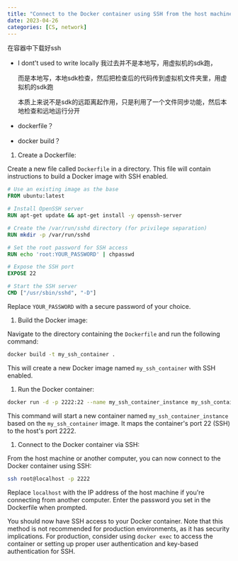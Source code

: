 ```yaml
---
title: "Connect to the Docker container using SSH from the host machine"
date: 2023-04-26
categories: [CS, network]
---
```


在容器中下载好ssh

- I dont't used to write locally  我过去并不是本地写，用虚拟机的sdk跑，

  而是本地写，本地sdk检查，然后把检查后的代码传到虚拟机文件夹里，用虚拟机的sdk跑

  本质上来说不是sdk的远距离起作用，只是利用了一个文件同步功能，然后本地检查和远地运行分开

-   dockerfile？ 

-   docker build？



1. Create a Dockerfile:

Create a new file called `Dockerfile` in a directory. This file will contain instructions to build a Docker image with SSH enabled.

```dockerfile
# Use an existing image as the base
FROM ubuntu:latest

# Install OpenSSH server
RUN apt-get update && apt-get install -y openssh-server

# Create the /var/run/sshd directory (for privilege separation)
RUN mkdir -p /var/run/sshd

# Set the root password for SSH access
RUN echo 'root:YOUR_PASSWORD' | chpasswd

# Expose the SSH port
EXPOSE 22

# Start the SSH server
CMD ["/usr/sbin/sshd", "-D"]
```

Replace `YOUR_PASSWORD` with a secure password of your choice.

1. Build the Docker image:

Navigate to the directory containing the `Dockerfile` and run the following command:

```sh
docker build -t my_ssh_container .
```

This will create a new Docker image named `my_ssh_container` with SSH enabled.

1. Run the Docker container:

```sh
docker run -d -p 2222:22 --name my_ssh_container_instance my_ssh_container
```

This command will start a new container named `my_ssh_container_instance` based on the `my_ssh_container` image. It maps the container's port 22 (SSH) to the host's port 2222.

1. Connect to the Docker container via SSH:

From the host machine or another computer, you can now connect to the Docker container using SSH:

```sh
ssh root@localhost -p 2222
```

Replace `localhost` with the IP address of the host machine if you're connecting from another computer. Enter the password you set in the Dockerfile when prompted.

You should now have SSH access to your Docker container. Note that this method is not recommended for production environments, as it has security implications. For production, consider using `docker exec` to access the container or setting up proper user authentication and key-based authentication for SSH.